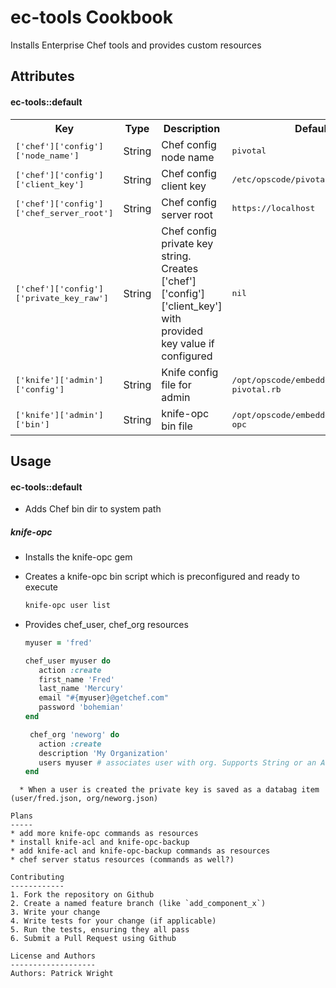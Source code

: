 ec-tools Cookbook
=================
Installs Enterprise Chef tools and provides custom resources

Attributes
----------
#### ec-tools::default
<table>
  <tr>
    <th>Key</th>
    <th>Type</th>
    <th>Description</th>
    <th>Default</th>
  </tr>
  <tr>
    <td><tt>['chef']['config']['node_name']</tt></td>
    <td>String</td>
    <td>Chef config node name</td>
    <td><tt>pivotal</tt></td>
  </tr>
    <tr>
    <td><tt>['chef']['config']['client_key']</tt></td>
    <td>String</td>
    <td>Chef config client key</td>
    <td><tt>/etc/opscode/pivotal.pem</tt></td>
  </tr>
  </tr>
    <tr>
    <td><tt>['chef']['config']['chef_server_root']</tt></td>
    <td>String</td>
    <td>Chef config server root</td>
    <td><tt>https://localhost</tt></td>
  </tr>
  </tr>
  <tr>
    <td><tt>['chef']['config']['private_key_raw']</tt></td>
    <td>String</td>
    <td>Chef config private key string.  Creates ['chef']['config']['client_key'] with provided key value if configured</td>
    <td><tt>nil</tt></td>
  </tr>
  <tr>
    <td><tt>['knife']['admin']['config']</tt></td>
    <td>String</td>
    <td>Knife config file for admin</td>
    <td><tt>/opt/opscode/embedded/conf/knife-pivotal.rb</tt></td>
  </tr>
  <tr>
    <td><tt>['knife']['admin']['bin']</tt></td>
    <td>String</td>
    <td>knife-opc bin file</td>
    <td><tt>/opt/opscode/embedded/bin/knife-opc</tt></td>
  </tr>
</table>


Usage
-----
#### ec-tools::default
* Adds Chef bin dir to system path

##### knife-opc
* Installs the knife-opc gem
* Creates a knife-opc bin script which is preconfigured and ready to execute

   ```bash
   knife-opc user list
   ```
* Provides chef_user, chef_org resources

   ```ruby
   myuser = 'fred'

   chef_user myuser do
      action :create
      first_name 'Fred'
      last_name 'Mercury'
      email "#{myuser}@getchef.com"
      password 'bohemian'
   end

    chef_org 'neworg' do
      action :create
      description 'My Organization'
      users myuser # associates user with org. Supports String or an Array of users.
   end
```
  * When a user is created the private key is saved as a databag item (user/fred.json, org/neworg.json)

Plans
-----
* add more knife-opc commands as resources
* install knife-acl and knife-opc-backup
* add knife-acl and knife-opc-backup commands as resources
* chef server status resources (commands as well?)

Contributing
------------
1. Fork the repository on Github
2. Create a named feature branch (like `add_component_x`)
3. Write your change
4. Write tests for your change (if applicable)
5. Run the tests, ensuring they all pass
6. Submit a Pull Request using Github

License and Authors
-------------------
Authors: Patrick Wright
